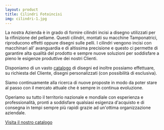 ```yaml
---
layout: product
title: Cilindri Fotoincisi
img: cilindri-1.jpg
---
```


La nostra Azienda è in grado di fornire cilindri incisi a disegno utilizzati per la rifinizione del pellame. Questi cilindri, montati su macchine Tamponatrici, riproducono effetti oppure disegni sulle pelli. I cilindri vengono incisi con macchinari all’ avanguardia e di altissima precisione e questo ci permette di garantire alta qualità del prodotto e sempre nuove soluzioni per soddisfare a pieno le esigenze produttive dei nostri Clienti.

Disponiamo di un vasto [catalogo](catalogo-cilindri.html) di disegni ed inoltre possiamo effettuare, su richiesta del Cliente, disegni personalizzati (con possibilità di esclusiva).

Siamo continuamente alla ricerca di nuove proposte in modo da poter stare al passo con il mercato
attuale che è sempre in continua evoluzione.

Operiamo su tutto il territorio nazionale e mondiale con esperienza e professionalità, pronti a soddisfare qualsiasi esigenza d'acquisto e di consegna in tempi sempre più rapidi grazie ad
un'ottima organizzazione aziendale.

<span class="title-xs"><a href="catalogo-cilindri.html">Visita il nostro catalogo</a></span>
